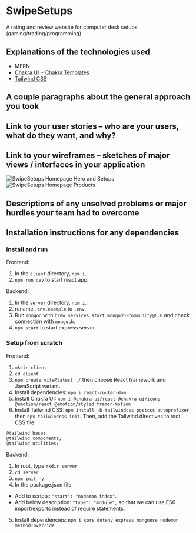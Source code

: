 # SwipeSetups 

A rating and review website for computer desk setups (gaming/trading/programming).

## Explanations of the technologies used

- MERN
- [Chakra UI](https://chakra-ui.com/getting-started) + [Chakra Templates](https://chakra-templates.dev/)
- [Tailwind CSS](https://tailwindcss.com/docs/installation/using-postcss)

## A couple paragraphs about the general approach you took



## Link to your user stories – who are your users, what do they want, and why?



## Link to your wireframes – sketches of major views / interfaces in your application

![SwipeSetups Homepage Hero and Setups](https://user-images.githubusercontent.com/8282076/226174478-d799bf70-8c83-4586-bcbb-a23e9aac4363.png)
![SwipeSetups Homepage Products](https://user-images.githubusercontent.com/8282076/226174481-b2148a56-46d3-4d35-a488-41824abc01c1.png)


## Descriptions of any unsolved problems or major hurdles your team had to overcome



## Installation instructions for any dependencies

### Install and run

Frontend:
1. In the `client` directory, `npm i`.
2. `npm run dev` to start react app.

Backend:
1. In the `server` directory, `npm i`.
2. rename `.env.example` to `.env`.
3. Run `mongod` with `brew services start mongodb-community@6.0` and check connection with `mongosh`.
4. `npm start` to start express server.

### Setup from scratch

Frontend:
1. `mkdir client`
2. `cd client`
3. `npm create vite@latest ./` then choose React framework and JavaScript variant.
4. Install dependencies: `npm i react-router-dom`
5. Install Chakra UI: `npm i @chakra-ui/react @chakra-ui/icons @emotion/react @emotion/styled framer-motion`
6. Install Tailwind CSS: `npm install -D tailwindcss postcss autoprefixer` then `npx tailwindcss init`. Then, add the Tailwind directives to root CSS file:
```
@tailwind base;
@tailwind components;
@tailwind utilities;
```

Backend:
1. In root, type `mkdir server`
2. `cd server`
3. `npm init -y`
4. In the package.json file:
- Add to scripts: `"start": "nodemon index"`.
- Add below description: `"type": "module",` so that we can use ES6 import/exports instead of require statements.
5. Install dependencies: `npm i cors dotenv express mongoose nodemon method-override`